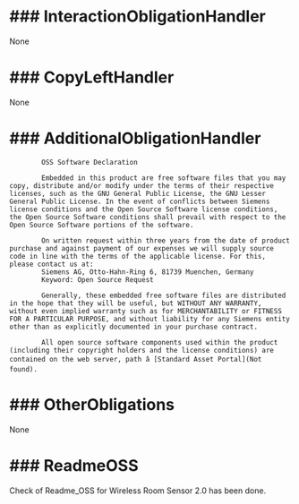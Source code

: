 # ### InteractionObligationHandler

None

# ### CopyLeftHandler

None

# ### AdditionalObligationHandler


            OSS Software Declaration
            
            Embedded in this product are free software files that you may copy, distribute and/or modify under the terms of their respective licenses, such as the GNU General Public License, the GNU Lesser General Public License. In the event of conflicts between Siemens license conditions and the Open Source Software license conditions, the Open Source Software conditions shall prevail with respect to the Open Source Software portions of the software.
            
            On written request within three years from the date of product purchase and against payment of our expenses we will supply source code in line with the terms of the applicable license. For this, please contact us at:
            Siemens AG, Otto-Hahn-Ring 6, 81739 Muenchen, Germany
            Keyword: Open Source Request

            Generally, these embedded free software files are distributed in the hope that they will be useful, but WITHOUT ANY WARRANTY, without even implied warranty such as for MERCHANTABILITY or FITNESS FOR A PARTICULAR PURPOSE, and without liability for any Siemens entity other than as explicitly documented in your purchase contract.

            All open source software components used within the product (including their copyright holders and the license conditions) are contained on the web server, path â [Standard Asset Portal](Not found).
            

# ### OtherObligations

None

# ### ReadmeOSS

Check of Readme_OSS for Wireless Room Sensor 2.0 has been done.


